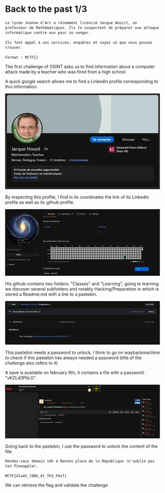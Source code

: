 # Back to the past 1/3



````
Le lycée Jeanne d'Arc a récemment licencié Jacque Houzit, un professeur de Mathématiques. Ils le suspectent de préparer une attaque informatique contre eux pour se venger.

Ils font appel à vos services, enquêtez et voyez ce que vous pouvez trouver.

Format : MCTF{}
````

The first challenge of OSINT asks us to find information about a computer attack made by a teacher who was fired from a high school. 

A quick google search allows me to find a Linkedin profile corresponding to this information.

![jacque-houzit-linkedin](images/jacque-houzit-linkedin.PNG)

By inspecting this profile, I find in its coordinates the link of its Linkedin profile as well as its github profile.

![jacque-houzit-github](images/jacque-houzit-github.PNG)

His github contains two folders: "Classes" and "Learning", going to learning we discover several subfolders and notably Hacking/Preparation in which is stored a Readme.md with a link to a pastebin.

![jacque-houzit-github-readme](images/jacque-houzit-github-readme.PNG)

This pastebin needs a password to unlock, I think to go on waybackmachine to check if this pastebin has always needed a password (title of the challenge also refers to it)

A save is available on february 6th, it contains a file with a password : "vKZLd3PbLG".

![jacque-houzit-wayback](images/jacque-houzit-wayback.PNG)

Going back to the pastebin, I use the password to unlock the content of the file:

```
Rendez-vous demain 14h à Rennes place de la République (n'oublie pas ton Pineapple).

MCTF{4lw4S_l00k_4t_Th3_P4sT}
```

We can retrieve the flag and validate the challenge

